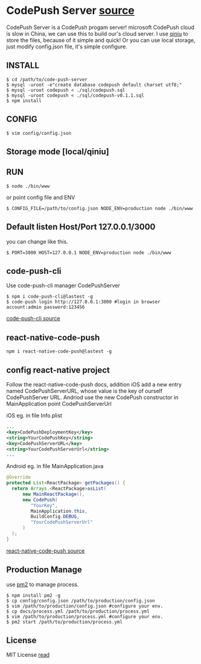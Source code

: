 # CodePush Server [source](https://github.com/lisong/code-push-server)

CodePush Server is a CodePush progam server! microsoft CodePush cloud is slow in China, we can use this to build our's cloud server. I use [qiniu](http://www.qiniu.com/) to store the files, because of it simple and quick! Or you can use local storage, just modify config.json file, it's simple configure.

## INSTALL

```shell
$ cd /path/to/code-push-server
$ mysql -uroot -e"create database codepush default charset utf8;"
$ mysql -uroot codepush < ./sql/codepush.sql
$ mysql -uroot codepush < ./sql/codepush-v0.1.1.sql
$ npm install
```

## CONFIG
```shell
$ vim config/config.json
```

## Storage mode [local/qiniu]

## RUN

```shell
$ node ./bin/www
```

or point config file and ENV

```shell
$ CONFIG_FILE=/path/to/config.json NODE_ENV=production node ./bin/www
```

## Default listen Host/Port  127.0.0.1/3000 
you can change like this.

```shell
$ PORT=3000 HOST=127.0.0.1 NODE_ENV=production node ./bin/www
```

## code-push-cli 
Use code-push-cli manager CodePushServer

```shell
$ npm i code-push-cli@lastest -g
$ code-push login http://127.0.0.1:3000 #login in browser account:admin password:123456
```

[code-push-cli source](https://github.com/Microsoft/code-push)

## react-native-code-push

```shell
npm i react-native-code-push@lastest -g
```

## config react-native project
Follow the react-native-code-push docs, addition iOS add a new entry named CodePushServerURL, whose value is the key of ourself CodePushServer URL. Andriod use the new CodePush constructor in MainApplication point CodePushServerUrl

iOS eg. in file Info.plist

```xml
...
<key>CodePushDeploymentKey</key>
<string>YourCodePushKey</string>
<key>CodePushServerURL</key>
<string>YourCodePushServerUrl</string>
...
```

Android eg. in file MainApplication.java

```java
@Override
protected List<ReactPackage> getPackages() {
  return Arrays.<ReactPackage>asList(
      new MainReactPackage(),
      new CodePush(
         "YourKey",
         MainApplication.this,
         BuildConfig.DEBUG,
         "YourCodePushServerUrl" 
      )
  );
}
```

[react-native-code-push source](https://github.com/Microsoft/react-native-code-push)


## Production Manage
use [pm2](http://pm2.keymetrics.io/) to manage process.

```shell
$ npm install pm2 -g
$ cp config/config.json /path/to/production/config.json
$ vim /path/to/production/config.json #configure your env.
$ cp docs/process.yml /path/to/production/process.yml
$ vim /path/to/production/process.yml #configure your env.
$ pm2 start /path/to/production/process.yml
```

## License
MIT License [read](https://github.com/lisong/code-push-server/blob/master/LICENSE)


